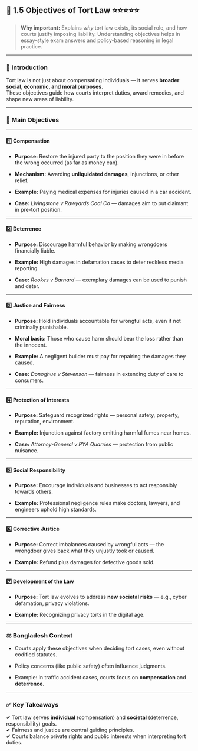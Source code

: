 
## 📑 **1.5 Objectives of Tort Law** ⭐⭐⭐⭐⭐

> **Why important:** Explains _why_ tort law exists, its social role, and how courts justify imposing liability. Understanding objectives helps in essay-style exam answers and policy-based reasoning in legal practice.

---

### **📌 Introduction**

Tort law is not just about compensating individuals — it serves **broader social, economic, and moral purposes**.  
These objectives guide how courts interpret duties, award remedies, and shape new areas of liability.

---

### **🎯 Main Objectives**

---

#### **1️⃣ Compensation**

- **Purpose:** Restore the injured party to the position they were in before the wrong occurred (as far as money can).
    
- **Mechanism:** Awarding **unliquidated damages**, injunctions, or other relief.
    
- **Example:** Paying medical expenses for injuries caused in a car accident.
    
- **Case:** _Livingstone v Rawyards Coal Co_ — damages aim to put claimant in pre-tort position.
    

---

#### **2️⃣ Deterrence**

- **Purpose:** Discourage harmful behavior by making wrongdoers financially liable.
    
- **Example:** High damages in defamation cases to deter reckless media reporting.
    
- **Case:** _Rookes v Barnard_ — exemplary damages can be used to punish and deter.
    

---

#### **3️⃣ Justice and Fairness**

- **Purpose:** Hold individuals accountable for wrongful acts, even if not criminally punishable.
    
- **Moral basis:** Those who cause harm should bear the loss rather than the innocent.
    
- **Example:** A negligent builder must pay for repairing the damages they caused.
    
- **Case:** _Donoghue v Stevenson_ — fairness in extending duty of care to consumers.
    

---

#### **4️⃣ Protection of Interests**

- **Purpose:** Safeguard recognized rights — personal safety, property, reputation, environment.
    
- **Example:** Injunction against factory emitting harmful fumes near homes.
    
- **Case:** _Attorney-General v PYA Quarries_ — protection from public nuisance.
    

---

#### **5️⃣ Social Responsibility**

- **Purpose:** Encourage individuals and businesses to act responsibly towards others.
    
- **Example:** Professional negligence rules make doctors, lawyers, and engineers uphold high standards.
    

---

#### **6️⃣ Corrective Justice**

- **Purpose:** Correct imbalances caused by wrongful acts — the wrongdoer gives back what they unjustly took or caused.
    
- **Example:** Refund plus damages for defective goods sold.
    

---

#### **7️⃣ Development of the Law**

- **Purpose:** Tort law evolves to address **new societal risks** — e.g., cyber defamation, privacy violations.
    
- **Example:** Recognizing privacy torts in the digital age.
    

---

### **⚖ Bangladesh Context**

- Courts apply these objectives when deciding tort cases, even without codified statutes.
    
- Policy concerns (like public safety) often influence judgments.
    
- Example: In traffic accident cases, courts focus on **compensation** and **deterrence**.
    

---

### ✅ **Key Takeaways**

✔ Tort law serves **individual** (compensation) and **societal** (deterrence, responsibility) goals.  
✔ Fairness and justice are central guiding principles.  
✔ Courts balance private rights and public interests when interpreting tort duties.
